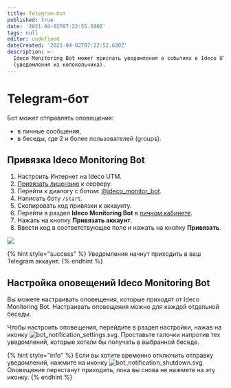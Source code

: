 ```yaml
---
title: Telegram-бот
published: true
date: '2021-04-02T07:22:55.580Z'
tags: null
editor: undefined
dateCreated: '2021-04-02T07:22:52.630Z'
description: >-
  Ideco Monitoring Bot может прислать уведомления о событиях в Ideco UTM
  (уведомления из колокольчика).
---
```


# Telegram-бот

Бот может отправлять оповещения:

* в личные сообщения,
* в беседы, где 2 и более пользователей (groups).

## Привязка Ideco Monitоring Bot

1. Настроить Интернет на Ideco UTM.
2. [Привязать лицензию](../../service/license-management.md) к серверу.
3. Перейти к диалогу с ботом: [@ideco\_monitor\_bot](https://t.me/ideco\_monitor\_bot?command=start).
4. Написать боту `/start`.
5. Скопировать код привязки к аккаунту.
6. Перейти в раздел **Ideco Monitoring Bot** в [личном кабинете](https://my.ideco.ru/#/ideco-monitoring-bot).
7. Нажать на кнопку **Привязать аккаунт**.
8. Ввести код в соответствующее поле и нажать на кнопку **Привязать**.

![](../../.gitbook/assets/monitoring\_bot\_link.png)

{% hint style="success" %}
Уведомления начнут приходить в ваш Telegram аккаунт.
{% endhint %}

## Настройка оповещений Ideco Monitоring Bot

Вы можете настраивать оповещения, которые приходят от Ideco Monitoring Bot. Настраивать оповещения можно для каждой отдельной беседы.

Чтобы настроить оповещения, перейдите в раздел настройки, нажав на иконку ![bot\_notification\_settings.svg](../../.gitbook/assets/bot\_notification\_settings.svg). Проставьте галочки напротив тех уведомлений, которые хотели бы получать в выбранной беседе.

{% hint style="info" %}
Если вы хотите временно отключить отправку уведомлений, нажмите на иконку ![bot\_notification\_shutdown.svg](../../.gitbook/assets/bot\_notification\_shutdown.svg). Оповещение перестанут приходить, пока вы снова не нажмете на эту иконку.
{% endhint %}
